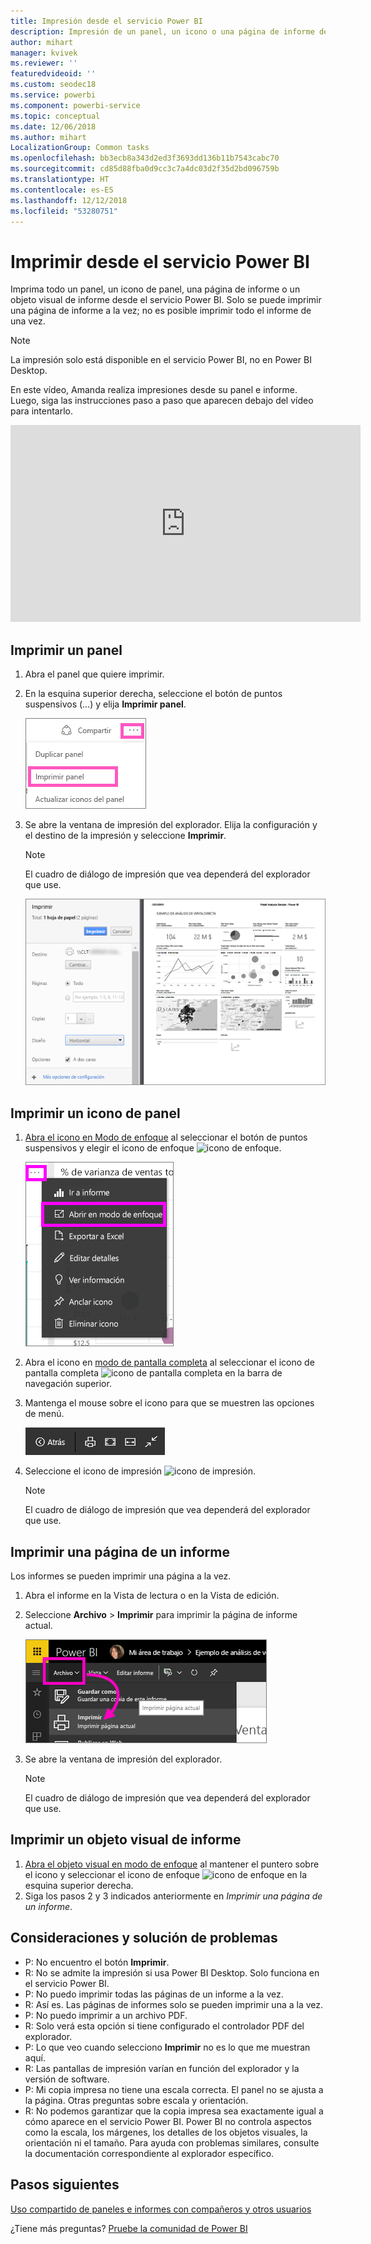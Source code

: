 ```yaml
---
title: Impresión desde el servicio Power BI
description: Impresión de un panel, un icono o una página de informe desde Power BI.
author: mihart
manager: kvivek
ms.reviewer: ''
featuredvideoid: ''
ms.custom: seodec18
ms.service: powerbi
ms.component: powerbi-service
ms.topic: conceptual
ms.date: 12/06/2018
ms.author: mihart
LocalizationGroup: Common tasks
ms.openlocfilehash: bb3ecb8a343d2ed3f3693dd136b11b7543cabc70
ms.sourcegitcommit: cd85d88fba0d9cc3c7a4dc03d2f35d2bd096759b
ms.translationtype: HT
ms.contentlocale: es-ES
ms.lasthandoff: 12/12/2018
ms.locfileid: "53280751"
---
```

# <a name="printing-from-power-bi-service"></a>Imprimir desde el servicio Power BI
Imprima todo un panel, un icono de panel, una página de informe o un objeto visual de informe desde el servicio Power BI. Solo se puede imprimir una página de informe a la vez; no es posible imprimir todo el informe de una vez.

> [!NOTE]
> La impresión solo está disponible en el servicio Power BI, no en Power BI Desktop.
> 
> 

En este vídeo, Amanda realiza impresiones desde su panel e informe. Luego, siga las instrucciones paso a paso que aparecen debajo del vídeo para intentarlo.

<iframe width="560" height="315" src="https://www.youtube.com/embed/jtlLGRKBvXY" frameborder="0" allowfullscreen></iframe>

## <a name="print-a-dashboard"></a>Imprimir un panel
1. Abra el panel que quiere imprimir.
2. En la esquina superior derecha, seleccione el botón de puntos suspensivos (...) y elija **Imprimir panel**.
   
    ![Opción de impresión de panel](./media/end-user-print/pbi_print_dash_ellipses.png)
3. Se abre la ventana de impresión del explorador. Elija la configuración y el destino de la impresión y seleccione **Imprimir**.
   
   > [!NOTE]
   > El cuadro de diálogo de impresión que vea dependerá del explorador que use.
   > 
   
    ![Cuadro de diálogo de impresión](./media/end-user-print/pbi_print_dash_new2.png)

## <a name="print-a-dashboard-tile"></a>Imprimir un icono de panel
1. [Abra el icono en Modo de enfoque](end-user-focus.md) al seleccionar el botón de puntos suspensivos y elegir el icono de enfoque ![icono de enfoque](./media/end-user-print/power-bi-focus-icon.png).
   
    ![Menú del botón de puntos suspensivos](./media/end-user-print/menu-options.png)
2. Abra el icono en [modo de pantalla completa](end-user-focus.md) al seleccionar el icono de pantalla completa ![icono de pantalla completa](./media/end-user-print/power-bi-full-screen-icon.png) en la barra de navegación superior.
3. Mantenga el mouse sobre el icono para que se muestren las opciones de menú.
   
    ![Menú de opciones de pantalla completa](./media/end-user-print/menu-options-new.png)
4. Seleccione el icono de impresión ![icono de impresión](./media/end-user-print/print-icon.png).     
   
   > [!NOTE]
   > El cuadro de diálogo de impresión que vea dependerá del explorador que use.
   > 
   > 

## <a name="print-a-report-page"></a>Imprimir una página de un informe
Los informes se pueden imprimir una página a la vez.

1. Abra el informe en la Vista de lectura o en la Vista de edición.
2. Seleccione **Archivo** > **Imprimir** para imprimir la página de informe actual.
   
    ![Menú Archivo de Power BI](./media/end-user-print/power-bi-print.png)
3. Se abre la ventana de impresión del explorador.
   
   > [!NOTE]
   > El cuadro de diálogo de impresión que vea dependerá del explorador que use.
   > 
   > 

## <a name="print-a-report-visual"></a>Imprimir un objeto visual de informe
1. [Abra el objeto visual en modo de enfoque](end-user-focus.md) al mantener el puntero sobre el icono y seleccionar el icono de enfoque ![icono de enfoque](./media/end-user-print/power-bi-focus-icon.png) en la esquina superior derecha.
2. Siga los pasos 2 y 3 indicados anteriormente en *Imprimir una página de un informe*.

## <a name="considerations-and-troubleshooting"></a>Consideraciones y solución de problemas
* P: No encuentro el botón **Imprimir**.    
* R: No se admite la impresión si usa Power BI Desktop.  Solo funciona en el servicio Power BI.
* P: No puedo imprimir todas las páginas de un informe a la vez.    
* R: Así es. Las páginas de informes solo se pueden imprimir una a la vez.
* P: No puedo imprimir a un archivo PDF.    
* R: Solo verá esta opción si tiene configurado el controlador PDF del explorador.    
* P: Lo que veo cuando selecciono **Imprimir** no es lo que me muestran aquí.    
* R: Las pantallas de impresión varían en función del explorador y la versión de software.
* P: Mi copia impresa no tiene una escala correcta.  El panel no se ajusta a la página. Otras preguntas sobre escala y orientación.    
* R: No podemos garantizar que la copia impresa sea exactamente igual a cómo aparece en el servicio Power BI. Power BI no controla aspectos como la escala, los márgenes, los detalles de los objetos visuales, la orientación ni el tamaño. Para ayuda con problemas similares, consulte la documentación correspondiente al explorador específico.      

## <a name="next-steps"></a>Pasos siguientes
[Uso compartido de paneles e informes con compañeros y otros usuarios](../service-share-dashboards.md)

¿Tiene más preguntas? [Pruebe la comunidad de Power BI](http://community.powerbi.com/)

